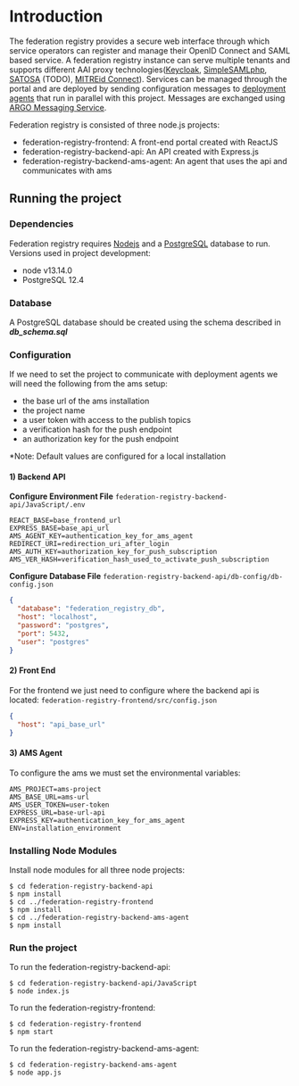 # Introduction

The federation registry provides a secure web interface through which service operators can register and manage their
OpenID Connect and SAML based service. A federation registry instance can serve multiple tenants and supports different
AAI proxy technologies([Keycloak](https://www.keycloak.org/), [SimpleSAMLphp](https://simplesamlphp.org/), [SATOSA](https://daasi.de/en/satosa-a-modular-proxy/)
(TODO), [MITREid Connect](https://github.com/mitreid-connect/)). Services can be managed through the portal and are
deployed by sending configuration messages to [deployment agents](https://github.com/rciam/rciam-federation-registry-agent)
that run in parallel with this project. Messages are exchanged using [ARGO Messaging Service](https://grnet.gr/en/services/computing-and-storage-services/argo-messaging-service/).

Federation registry is consisted of three node.js projects:

- federation-registry-frontend: A front-end portal created with ReactJS
- federation-registry-backend-api: An API created with Express.js
- federation-registry-backend-ams-agent: An agent that uses the api and communicates with ams

## Running the project

### Dependencies

Federation registry requires [Nodejs](https://nodejs.org/en/) and a [PostgreSQL](https://www.postgresql.org/) database
to run.
Versions used in project development:

- node v13.14.0
- PostgreSQL 12.4

### Database

A PostgreSQL database should be created using the schema described in **_db_schema.sql_**

### Configuration

If we need to set the project to communicate with deployment agents we will need the following from the ams setup:

- the base url of the ams installation
- the project name
- a user token with access to the publish topics
- a verification hash for the push endpoint
- an authorization key for the push endpoint

\*Note: Default values are configured for a local installation

#### 1) Backend API

**Configure Environment File**
`federation-registry-backend-api/JavaScript/.env`

```shell
REACT_BASE=base_frontend_url
EXPRESS_BASE=base_api_url
AMS_AGENT_KEY=authentication_key_for_ams_agent
REDIRECT_URI=redirection_uri_after_login
AMS_AUTH_KEY=authorization_key_for_push_subscription
AMS_VER_HASH=verification_hash_used_to_activate_push_subscription
```

**Configure Database File**
`federation-registry-backend-api/db-config/db-config.json`

```json
{
  "database": "federation_registry_db",
  "host": "localhost",
  "password": "postgres",
  "port": 5432,
  "user": "postgres"
}
```

#### 2) Front End

For the frontend we just need to configure where the backend api is located:
`federation-registry-frontend/src/config.json`

```json
{
  "host": "api_base_url"
}
```

#### **3) AMS Agent**

To configure the ams we must set the environmental variables:

```shell
AMS_PROJECT=ams-project
AMS_BASE_URL=ams-url
AMS_USER_TOKEN=user-token
EXPRESS_URL=base-url-api
EXPRESS_KEY=authentication_key_for_ams_agent
ENV=installation_environment
```

### Installing Node Modules

Install node modules for all three node projects:

```shell
$ cd federation-registry-backend-api
$ npm install
$ cd ../federation-registry-frontend
$ npm install
$ cd ../federation-registry-backend-ams-agent
$ npm install
```

### Run the project

To run the federation-registry-backend-api:

```shell
$ cd federation-registry-backend-api/JavaScript
$ node index.js
```

To run the federation-registry-frontend:

```shell
$ cd federation-registry-frontend
$ npm start
```

To run the federation-registry-backend-ams-agent:

```shell
$ cd federation-registry-backend-ams-agent
$ node app.js
```
